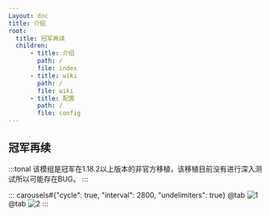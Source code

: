 ```yaml
---
Layout: doc
title: 介绍
root:
  title: 冠军再续
  children:
      - title: 介绍
        path: /
        file: index
      - title: wiki
        path: /
        file: wiki
      - title: 配置
        path: /
        file: config
---
```


## 冠军再续

:::tonal
该模组是冠军在1.18.2以上版本的非官方移植，该移植目前没有进行深入测试所以可能存在BUG。
:::

::: carousels#{"cycle": true, "interval": 2800, "undelimiters": true}
@tab
![1](https://docs.mihono.cn/mods/adventure/champions-unofficial/1.png)
@tab
![2](https://docs.mihono.cn/mods/adventure/champions-unofficial/2.png)
:::